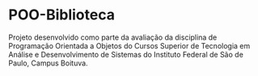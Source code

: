 # POO-Biblioteca

Projeto desenvolvido como parte da avaliação da disciplina de Programação Orientada a Objetos do Cursos Superior de Tecnologia em Análise e Desenvolvimento de Sistemas do Instituto Federal de São de Paulo, Campus Boituva.
